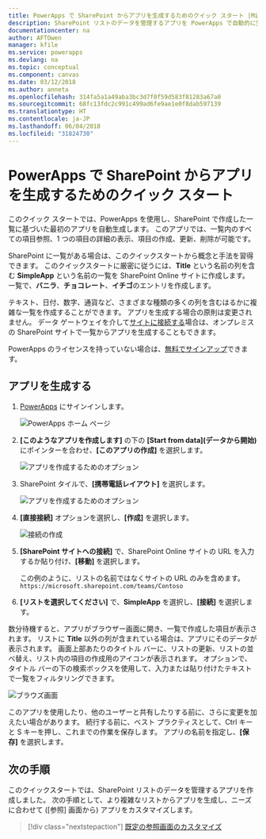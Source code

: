```yaml
---
title: PowerApps で SharePoint からアプリを生成するためのクイック スタート |Microsoft Docs
description: SharePoint リストのデータを管理するアプリを PowerApps で自動的に生成する
documentationcenter: na
author: AFTOwen
manager: kfile
ms.service: powerapps
ms.devlang: na
ms.topic: conceptual
ms.component: canvas
ms.date: 03/12/2018
ms.author: anneta
ms.openlocfilehash: 314fa5a1a49aba3bc3d7f0f59d583f81283a67a0
ms.sourcegitcommit: 68fc13fdc2c991c499ad6fe9ae1e0f8dab597139
ms.translationtype: HT
ms.contentlocale: ja-JP
ms.lasthandoff: 06/04/2018
ms.locfileid: "31824730"
---
```

# <a name="quickstart-for-generating-an-app-in-powerapps-from-sharepoint"></a>PowerApps で SharePoint からアプリを生成するためのクイック スタート

このクイック スタートでは、PowerApps を使用し、SharePoint で作成した一覧に基づいた最初のアプリを自動生成します。 このアプリでは、一覧内のすべての項目参照、1 つの項目の詳細の表示、項目の作成、更新、削除が可能です。

SharePoint に一覧がある場合は、このクイックスタートから概念と手法を習得できます。 このクイックスタートに厳密に従うには、**Title** という名前の列を含む **SimpleApp** という名前の一覧を SharePoint Online サイトに作成します。 一覧で、**バニラ**、**チョコレート**、**イチゴ**のエントリを作成します。

テキスト、日付、数字、通貨など、さまざまな種類の多くの列を含むはるかに複雑な一覧を作成することができます。 アプリを生成する場合の原則は変更されません。 データ ゲートウェイを介して[サイトに接続する](connect-to-sharepoint.md)場合は、オンプレミスの SharePoint サイトで一覧からアプリを生成することもできます。

PowerApps のライセンスを持っていない場合は、[無料でサインアップ](../signup-for-powerapps.md)できます。

## <a name="generate-an-app"></a>アプリを生成する
1. [PowerApps](https://web.powerapps.com) にサインインします。

    ![PowerApps ホーム ページ](./media/app-from-sharepoint/sign-in.png)

1. **[このようなアプリを作成します]** の下の **[Start from data]\(データから開始\)** にポインターを合わせ、**[このアプリの作成]** を選択します。

    ![アプリを作成するためのオプション](./media/app-from-sharepoint/make-this-app.png)

1. SharePoint タイルで、**[携帯電話レイアウト]** を選択します。

    ![アプリを作成するためのオプション](./media/app-from-sharepoint/sharepoint-tile.png)

1. **[直接接続]** オプションを選択し、**[作成]** を選択します。

    ![接続の作成](./media/app-from-sharepoint/create-connection.png)

1. **[SharePoint サイトへの接続]** で、SharePoint Online サイトの URL を入力するか貼り付け、**[移動]** を選択します。

    この例のように、リストの名前ではなくサイトの URL のみを含めます。<br>`https://microsoft.sharepoint.com/teams/Contoso`

1. **[リストを選択してください]** で、**SimpleApp** を選択し、**[接続]** を選択します。

数分待機すると、アプリがブラウザー画面に開き、一覧で作成した項目が表示されます。 リストに **Title** 以外の列が含まれている場合は、アプリにそのデータが表示されます。 画面上部あたりのタイトル バーに、リストの更新、リストの並べ替え、リスト内の項目の作成用のアイコンが表示されます。 オプションで、タイトル バーの下の検索ボックスを使用して、入力または貼り付けたテキストで一覧をフィルタリングできます。 

![ブラウズ画面](./media/app-from-sharepoint/browse-screen.png)

このアプリを使用したり、他のユーザーと共有したりする前に、さらに変更を加えたい場合があります。 続行する前に、ベスト プラクティスとして、Ctrl キーと S キーを押し、これまでの作業を保存します。 アプリの名前を指定し、**[保存]** を選択します。

## <a name="next-steps"></a>次の手順
このクイックスタートでは、SharePoint リストのデータを管理するアプリを作成しました。 次の手順として、より複雑なリストからアプリを生成し、ニーズに合わせて ([参照] 画面から) アプリをカスタマイズします。

> [!div class="nextstepaction"]
> [既定の参照画面のカスタマイズ](customize-layout-sharepoint.md)
